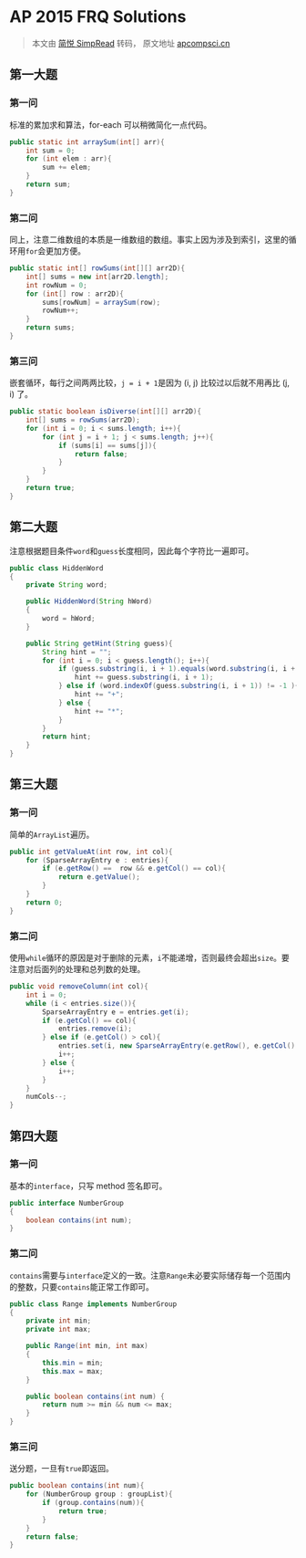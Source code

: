 # AP 2015 FRQ Solutions

> 本文由 [简悦 SimpRead](http://ksria.com/simpread/) 转码， 原文地址 [apcompsci.cn](http://apcompsci.cn/2019/03/18/ap%e8%ae%a1%e7%ae%97%e6%9c%ba2015%e5%b9%b4%e8%80%83%e8%af%95%ef%bc%9a%e4%b8%bb%e8%a7%82%e9%a2%98%e8%a7%a3%e7%ad%94/)

## 第一大题

### 第一问

标准的累加求和算法，for-each 可以稍微简化一点代码。

```java
public static int arraySum(int[] arr){
    int sum = 0;
    for (int elem : arr){
        sum += elem;
    }
    return sum;
}
```

### 第二问

同上，注意二维数组的本质是一维数组的数组。事实上因为涉及到索引，这里的循环用`for`会更加方便。

```java
public static int[] rowSums(int[][] arr2D){
    int[] sums = new int[arr2D.length];
    int rowNum = 0;
    for (int[] row : arr2D){
        sums[rowNum] = arraySum(row);
        rowNum++;
    }
    return sums;
}
```

### 第三问

嵌套循环，每行之间两两比较，`j = i + 1`是因为 (i, j) 比较过以后就不用再比 (j, i) 了。

```java
public static boolean isDiverse(int[][] arr2D){
    int[] sums = rowSums(arr2D);
    for (int i = 0; i < sums.length; i++){
        for (int j = i + 1; j < sums.length; j++){
            if (sums[i] == sums[j]){
                return false;
            }
        }
    }
    return true;
}
```

## 第二大题

注意根据题目条件`word`和`guess`长度相同，因此每个字符比一遍即可。

```java
public class HiddenWord
{
    private String word;

    public HiddenWord(String hWord)
    {
        word = hWord;
    }

    public String getHint(String guess){
        String hint = "";
        for (int i = 0; i < guess.length(); i++){
            if (guess.substring(i, i + 1).equals(word.substring(i, i + 1))){
                hint += guess.substring(i, i + 1);
            } else if (word.indexOf(guess.substring(i, i + 1)) != -1 ){
                hint += "+";
            } else {
                hint += "*";
            }
        }
        return hint;
    }
}
```

## 第三大题

### 第一问

简单的`ArrayList`遍历。

```java
public int getValueAt(int row, int col){
    for (SparseArrayEntry e : entries){
        if (e.getRow() ==  row && e.getCol() == col){
            return e.getValue();
        }
    }
    return 0;
}
```

### 第二问

使用`while`循环的原因是对于删除的元素，`i`不能递增，否则最终会超出`size`。要注意对后面列的处理和总列数的处理。

```java
public void removeColumn(int col){
    int i = 0;
    while (i < entries.size()){
        SparseArrayEntry e = entries.get(i);
        if (e.getCol() == col){
            entries.remove(i);
        } else if (e.getCol() > col){
            entries.set(i, new SparseArrayEntry(e.getRow(), e.getCol() - 1, e.getValue()));
            i++;
        } else {
            i++;
        }
    }
    numCols--;
}
```

第四大题
----

### 第一问

基本的`interface`，只写 method 签名即可。

```java
public interface NumberGroup
{
    boolean contains(int num);
}
```

### 第二问

`contains`需要与`interface`定义的一致。注意`Range`未必要实际储存每一个范围内的整数，只要`contains`能正常工作即可。

```java
public class Range implements NumberGroup
{
    private int min;
    private int max;

    public Range(int min, int max)
    {
        this.min = min;
        this.max = max;
    }

    public boolean contains(int num) {
        return num >= min && num <= max;
    }
}
```

### 第三问

送分题，一旦有`true`即返回。

```java
public boolean contains(int num){
    for (NumberGroup group : groupList){
        if (group.contains(num)){
            return true;
        }
    }
    return false;
}
```